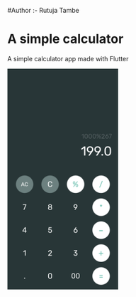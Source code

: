 #Author :- Rutuja Tambe

# A simple calculator

A simple calculator app made with Flutter

<img src="./screenshot.png" width="250">
